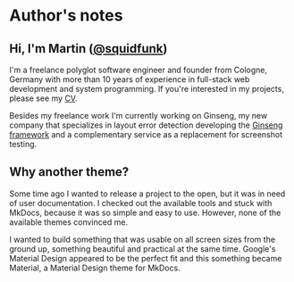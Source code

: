 # Author's notes

## Hi, I'm Martin ([@squidfunk][1])

I'm a freelance polyglot software engineer and founder from Cologne, Germany
with more than 10 years of experience in full-stack web development and system
programming. If you're interested in my projects, please see my [CV][2].

Besides my freelance work I'm currently working on Ginseng, my new company that
specializes in layout error detection developing the [Ginseng framework][3] and
a complementary service as a replacement for screenshot testing.

  [1]: https://github.com/squidfunk
  [2]: http://struct.cc/MartinDonathCV.pdf
  [3]: https://github.com/ginseng

## Why another theme?

Some time ago I wanted to release a project to the open, but it was in need of
user documentation. I checked out the available tools and stuck with MkDocs,
because it was so simple and easy to use. However, none of the available
themes convinced me.

I wanted to build something that was usable on all screen sizes from the ground
up, something beautiful and practical at the same time. Google's Material Design
appeared to be the perfect fit and this something became Material, a Material
Design theme for MkDocs.
